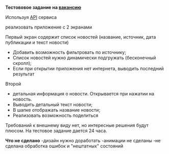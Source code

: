 
**Тестововое задание на  [вакансию](https://krasnodar.hh.ru/vacancy/39081796)**

Используя  [API](https://newsapi.org) сервиса

реализовать приложение с 2 экранами

Первый экран содержит список новостей
(название, источник, дата публикации и текст новости)
- Добавить возможность фильтровать по источнику;
- Список новостей нужно динамически подгружать (бесконечный скролл);
- Если при открытии приложения нет интернета,
выводить последний результат

Второй
- детальная информация о новости.
Открывается при нажатии на новость.
- Выводить детальный текст новости;
- В шапке отображать название новости;
- Реализовать возможность поделиться

Требований к внешнему виду нет, но интересные решения будут плюсом.
На тестовое задание дается 24 часа.

**Что не сделано**
-дизайн нужно доработать
-анимации не сделаны
-не сделана обработка ошибок и "нештатных" состояний 

